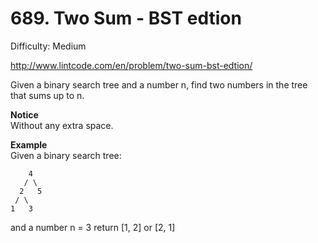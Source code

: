 # 689. Two Sum - BST edtion

Difficulty: Medium

http://www.lintcode.com/en/problem/two-sum-bst-edtion/

Given a binary search tree and a number n, find two numbers in the tree that sums up to n.

**Notice**  
Without any extra space.

**Example**  
Given a binary search tree:
```
    4
   / \
  2   5
 / \
1   3
```
and a number n = 3
return [1, 2] or [2, 1]
